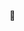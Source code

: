  👋 
 <!---Hi, I’m @Joachim 👋

👀 I’m a Web Developer currently deepening my knowledge in Angular and Typescript

🌱 My general passion is frontend development but feel free to reach out for all full-stack inquiries--->

<!---
ilsegaertner/ilsegaertner is a ✨ special ✨ repository because its `README.md` (this file) appears on your GitHub profile.
You can click the Preview link to take a look at your changes.
--->
